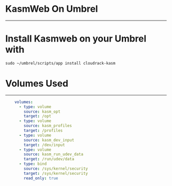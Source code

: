 # KasmWeb On Umbrel
---
# Install Kasmweb on your Umbrel with 
```shell
sudo ~/umbrel/scripts/app install cloudrack-kasm
```
# Volumes Used
---
```yaml
    volumes:
      - type: volume
        source: kasm_opt
        target: /opt
      - type: volume
        source: kasm_profiles
        target: /profiles
      - type: volume
        source: kasm_dev_input
        target: /dev/input
      - type: volume
        source: kasm_run_udev_data
        target: /run/udev/data
      - type: bind
        source: /sys/kernel/security
        target: /sys/kernel/security
        read_only: true
```
